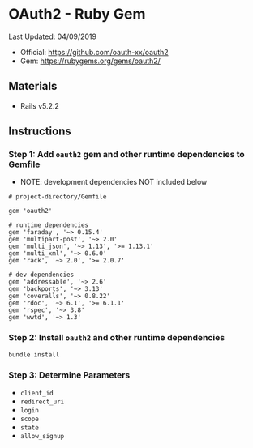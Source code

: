 # OAuth2 - Ruby Gem
Last Updated: 04/09/2019

* Official: https://github.com/oauth-xx/oauth2
* Gem: https://rubygems.org/gems/oauth2/

## Materials
* Rails v5.2.2

## Instructions

### Step 1: Add `oauth2` gem and other runtime dependencies to Gemfile
* NOTE: development dependencies NOT included below

```
# project-directory/Gemfile

gem 'oauth2'

# runtime dependencies
gem 'faraday', '~> 0.15.4'
gem 'multipart-post', '~> 2.0'
gem 'multi_json', '~> 1.13', '>= 1.13.1'
gem 'multi_xml', '~> 0.6.0'
gem 'rack', '~> 2.0', '>= 2.0.7'

# dev dependencies
gem 'addressable', '~> 2.6'
gem 'backports', '~> 3.13'
gem 'coveralls', '~> 0.8.22'
gem 'rdoc', '~> 6.1', '>= 6.1.1'
gem 'rspec', '~> 3.8'
gem 'wwtd', '~> 1.3'

```

### Step 2: Install `oauth2` and other runtime dependencies

```
bundle install
```

### Step 3: Determine Parameters

* `client_id`
* `redirect_uri`
* `login`
* `scope`
* `state`
* `allow_signup`
